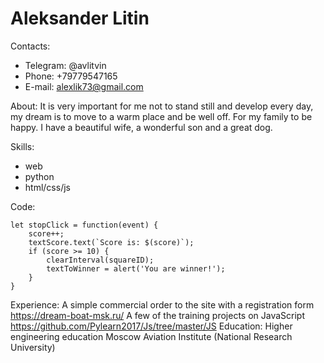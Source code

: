 # Aleksander Litin
Contacts:
* Telegram: @avlitvin
* Phone: +79779547165
* E-mail: alexlik73@gmail.com

About:
It is very important for me not to stand still and develop every day, my dream is to move to a warm place and be well off. For my family to be happy. I have a beautiful wife, a wonderful son and a great dog.

Skills:
* web
* python
* html/css/js

Code:
```
let stopClick = function(event) {
	score++;
	textScore.text(`Score is: $(score)`);
	if (score >= 10) {
		clearInterval(squareID);
		textToWinner = alert('You are winner!');
	}
}
```
Experience:
A simple commercial order to the site with a registration form
https://dream-boat-msk.ru/ 
A few of the training projects on JavaScript
https://github.com/Pylearn2017/Js/tree/master/JS
Education:
Higher engineering education 
Moscow Aviation Institute (National Research University)
